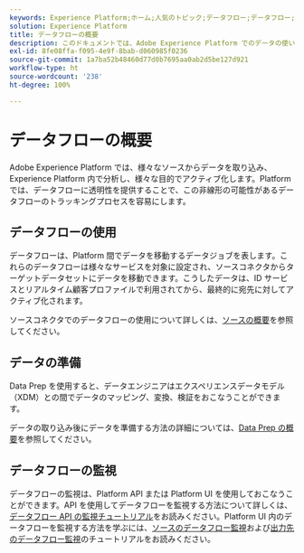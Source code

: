 ```yaml
---
keywords: Experience Platform;ホーム;人気のトピック;データフロー;データフロー;データ;監視;データフロー監視;データフロー監視;監視;データフロー監視;データフロー監視;フロー;フローサービス;
solution: Experience Platform
title: データフローの概要
description: このドキュメントでは、Adobe Experience Platform でのデータの使い方を示すデータフローを紹介します。
exl-id: 8fe08ffa-f095-4e9f-8bab-d060985f0236
source-git-commit: 1a7ba52b48460d77d0b7695aa0ab2d5be127d921
workflow-type: ht
source-wordcount: '238'
ht-degree: 100%

---
```


# データフローの概要

Adobe Experience Platform では、様々なソースからデータを取り込み、Experience Platform 内で分析し、様々な目的でアクティブ化します。Platform では、データフローに透明性を提供することで、この非線形の可能性があるデータフローのトラッキングプロセスを容易にします。

## データフローの使用

データフローは、Platform 間でデータを移動するデータジョブを表します。これらのデータフローは様々なサービスを対象に設定され、ソースコネクタからターゲットデータセットにデータを移動できます。こうしたデータは、ID サービスとリアルタイム顧客プロファイルで利用されてから、最終的に宛先に対してアクティブ化されます。

ソースコネクタでのデータフローの使用について詳しくは、[ソースの概要](../sources/home.md)を参照してください。

## データの準備

Data Prep を使用すると、データエンジニアはエクスペリエンスデータモデル（XDM）との間でデータのマッピング、変換、検証をおこなうことができます。

データの取り込み後にデータを準備する方法の詳細については、[Data Prep の概要](../data-prep/home.md)を参照してください。

## データフローの監視

データフローの監視は、Platform API または Platform UI を使用しておこなうことができます。API を使用してデータフローを監視する方法について詳しくは、[データフロー API の監視チュートリアル](./api/monitor.md)をお読みください。Platform UI 内のデータフローを監視する方法を学ぶには、[ソースのデータフロー監視](./ui/monitor-sources.md)および[出力先のデータフロー監視](./ui/monitor-destinations.md)のチュートリアルをお読みください。

